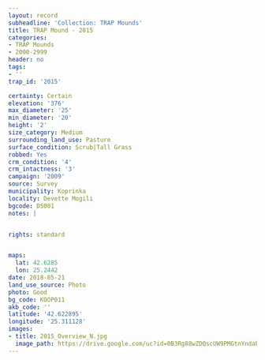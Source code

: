 ```yaml
---
layout: record
subheadline: 'Collection: TRAP Mounds'
title: TRAP Mound - 2015
categories:
- TRAP Mounds
- 2000-2999
header: no
tags:
- ''
trap_id: '2015'

certainty: Certain
elevation: '376'
max_diameter: '25'
min_diameter: '20'
height: '2'
size_category: Medium
surrounding_land_use: Pasture
surface_condition: Scrub|Tall Grass
robbed: Yes
crm_condition: '4'
crm_intactness: '3'
campaign: '2009'
source: Survey
municipality: Koprinka
locality: Devette Mogili
bgcode: DS001
notes: |


rights: standard


maps:
  lat: 42.6285
  lon: 25.2442
date: 2018-05-21
land_use_source: Photo
photo: Good
bg_code: KOOP011
akb_code: ''
latitude: '42.622895'
longitude: '25.311128'
images:
- title: 2015_Overview_N.jpg
  image_path: https://drive.google.com/uc?id=0B3Rg88wZDQscUW9PMGtnYndabGM
---
```

